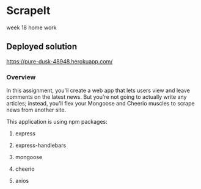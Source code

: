 # ScrapeIt
week 18 home work 

## Deployed solution 
https://pure-dusk-48948.herokuapp.com/

### Overview

In this assignment, you'll create a web app that lets users view and leave comments on the latest news. But you're not going to actually write any articles; instead, you'll flex your Mongoose and Cheerio muscles to scrape news from another site.

This application is using npm packages:

   1. express

   2. express-handlebars

   3. mongoose

   4. cheerio

   5. axios